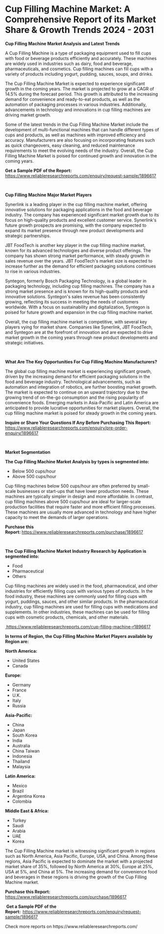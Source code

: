 <p><h1>Cup Filling Machine Market: A Comprehensive Report of its Market Share & Growth Trends 2024 - 2031</h1></p><p><strong>Cup Filling Machine Market Analysis and Latest Trends</strong></p>
<p><p>A Cup Filling Machine is a type of packaging equipment used to fill cups with food or beverage products efficiently and accurately. These machines are widely used in industries such as dairy, food and beverage, pharmaceuticals, and cosmetics. Cup filling machines can fill cups with a variety of products including yogurt, pudding, sauces, soups, and drinks.</p><p>The Cup Filling Machine Market is expected to experience significant growth in the coming years. The market is projected to grow at a CAGR of 14.5% during the forecast period. This growth is attributed to the increasing demand for convenience and ready-to-eat products, as well as the automation of packaging processes in various industries. Additionally, advancements in technology and innovations in cup filling machines are driving market growth.</p><p>Some of the latest trends in the Cup Filling Machine Market include the development of multi-functional machines that can handle different types of cups and products, as well as machines with improved efficiency and accuracy. Manufacturers are also focusing on incorporating features such as quick changeovers, easy cleaning, and reduced maintenance requirements to meet the evolving needs of the industry. Overall, the Cup Filling Machine Market is poised for continued growth and innovation in the coming years.</p></p>
<p><strong>Get a Sample PDF of the Report:&nbsp;</strong> <a href="https://www.reliableresearchreports.com/enquiry/request-sample/1896617">https://www.reliableresearchreports.com/enquiry/request-sample/1896617</a></p>
<p>&nbsp;</p>
<p><strong>Cup Filling Machine Major Market Players</strong></p>
<p><p>Synerlink is a leading player in the cup filling machine market, offering innovative solutions for packaging applications in the food and beverage industry. The company has experienced significant market growth due to its focus on high-quality products and excellent customer service. Synerlink's future growth prospects are promising, with the company expected to expand its market presence through new product developments and strategic partnerships.</p><p>JBT FoodTech is another key player in the cup filling machine market, known for its advanced technologies and diverse product offerings. The company has shown strong market performance, with steady growth in sales revenue over the years. JBT FoodTech's market size is expected to increase further as the demand for efficient packaging solutions continues to rise in various industries.</p><p>Syntegon, formerly Bosch Packaging Technology, is a global leader in packaging technology, including cup filling machines. The company has a strong market presence and is known for its high-quality products and innovative solutions. Syntegon's sales revenue has been consistently growing, reflecting its success in meeting the needs of customers worldwide. With a focus on sustainability and digitalization, Syntegon is poised for future growth and expansion in the cup filling machine market.</p><p>Overall, the cup filling machine market is competitive, with several key players vying for market share. Companies like Synerlink, JBT FoodTech, and Syntegon are at the forefront of innovation and are expected to drive market growth in the coming years through new product developments and strategic initiatives.</p></p>
<p>&nbsp;</p>
<p><strong>What Are The Key Opportunities For Cup Filling Machine Manufacturers?</strong></p>
<p><p>The global cup filling machine market is experiencing significant growth, driven by the increasing demand for efficient packaging solutions in the food and beverage industry. Technological advancements, such as automation and integration of robotics, are further boosting market growth. The market is expected to continue on an upward trajectory due to the growing trend of on-the-go consumption and the rising popularity of convenience foods. Emerging markets in Asia-Pacific and Latin America are anticipated to provide lucrative opportunities for market players. Overall, the cup filling machine market is poised for steady growth in the coming years.</p></p>
<p><strong>Inquire or Share Your Questions If Any Before Purchasing This Report:</strong> <a href="https://www.reliableresearchreports.com/enquiry/pre-order-enquiry/1896617">https://www.reliableresearchreports.com/enquiry/pre-order-enquiry/1896617</a></p>
<p>&nbsp;</p>
<p><strong>Market Segmentation</strong></p>
<p><strong>The Cup Filling Machine Market Analysis by types is segmented into:</strong></p>
<p><ul><li>Below 500 cups/hour</li><li>Above 500 cups/hour</li></ul></p>
<p><p>Cup filling machines below 500 cups/hour are often preferred by small-scale businesses or start-ups that have lower production needs. These machines are typically simpler in design and more affordable. In contrast, cup filling machines above 500 cups/hour are ideal for larger-scale production facilities that require faster and more efficient filling processes. These machines are usually more advanced in technology and have higher capacity to meet the demands of larger operations.</p></p>
<p><strong>Purchase this Report:&nbsp;</strong><a href="https://www.reliableresearchreports.com/purchase/1896617">https://www.reliableresearchreports.com/purchase/1896617</a></p>
<p>&nbsp;</p>
<p><strong>The Cup Filling Machine Market Industry Research by Application is segmented into:</strong></p>
<p><ul><li>Food</li><li>Pharmaceutical</li><li>Others</li></ul></p>
<p><p>Cup filling machines are widely used in the food, pharmaceutical, and other industries for efficiently filling cups with various types of products. In the food industry, these machines are commonly used for filling cups with yogurt, puddings, sauces, and other similar products. In the pharmaceutical industry, cup filling machines are used for filling cups with medications and supplements. In other industries, these machines can be used for filling cups with cosmetic products, chemicals, and other materials.</p></p>
<p><a href="https://www.reliableresearchreports.com/cup-filling-machine-r1896617">&nbsp;https://www.reliableresearchreports.com/cup-filling-machine-r1896617</a></p>
<p><strong>In terms of Region, the Cup Filling Machine Market Players available by Region are:</strong></p>
<p>
    <p> <strong> North America: </strong>
        <ul>
            <li>United States</li>
            <li>Canada</li>
        </ul>
        </p> 
    <p> <strong> Europe: </strong>
        <ul>
            <li>Germany</li>
            <li>France</li>
            <li>U.K.</li>
            <li>Italy</li>
            <li>Russia</li>
        </ul>
        </p> 
    <p> <strong> Asia-Pacific: </strong>
        <ul>
            <li>China</li>
            <li>Japan</li>
            <li>South Korea</li>
            <li>India</li>
            <li>Australia</li>
            <li>China Taiwan</li>
            <li>Indonesia</li>
            <li>Thailand</li>
            <li>Malaysia</li>
        </ul>
        </p> 
    <p> <strong> Latin America: </strong>
        <ul>
            <li>Mexico</li>
            <li>Brazil</li>
            <li>Argentina Korea</li>
            <li>Colombia</li>
        </ul>
        </p> 
    <p> <strong> Middle East & Africa: </strong>
        <ul>
            <li>Turkey</li>
            <li>Saudi</li>
            <li>Arabia</li>
            <li>UAE</li>
            <li>Korea</li>
        </ul>
    </p>
    </p>
<p><p>The Cup Filling Machine market is witnessing significant growth in regions such as North America, Asia Pacific, Europe, USA, and China. Among these regions, Asia Pacific is expected to dominate the market with a projected market share of 35%, followed by North America at 30%, Europe at 25%, USA at 5%, and China at 5%. The increasing demand for convenience food and beverages in these regions is driving the growth of the Cup Filling Machine market.</p></p>
<p><strong>Purchase this Report: </strong><a href="https://www.reliableresearchreports.com/purchase/1896617">https://www.reliableresearchreports.com/purchase/1896617</a></p>
<p>&nbsp;<strong>Get a Sample PDF of the Report:&nbsp;&nbsp;</strong><a href="https://www.reliableresearchreports.com/enquiry/request-sample/1896617">https://www.reliableresearchreports.com/enquiry/request-sample/1896617</a></p>
<p><strong></strong></p>
<p>Check more reports on https://www.reliableresearchreports.com/</p>